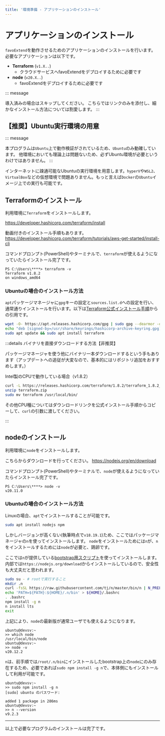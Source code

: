 ```yaml
---
title: '環境準備 - アプリケーションのインストール'
---
```


# アプリケーションのインストール

`favoExtend`を動作させるためのアプリケーションのインストールを行います。
必要なアプリケーションは以下です。

- **Terraform** (`v1.X..`)
  - クラウドサービスへfavoExtendをデプロイするために必要です
- **node** (`v20.X..`)
  - favoExtendをデプロイするために必要です

::: message

導入済みの場合はスキップしてください。
こちらではリンクのみを添付し、細かなインストール方法については割愛します。
:::

## 【推奨】Ubuntu実行環境の用意

::: message

本プログラムは`Ubuntu`上で動作検証がされているため、`Ubuntu`のみ動確しています。
他環境においても理論上は問題ないため、必ずUbuntu環境が必要というわけではありません。
:::

インターネットに疎通可能なUbuntuの実行環境を用意します。`hyperV`や`WSL2`、`VirtualBox`などの仮想環境で問題ありません。もっと言えば`Docker`の`Ubuntu`イメージ上での実行も可能です。

## Terraformのインストール

利用環境に`Terraform`をインストールします。

https://developer.hashicorp.com/terraform/install

動画付きのインストール手順もあります。  
https://developer.hashicorp.com/terraform/tutorials/aws-get-started/install-cli

コマンドプロンプト(PowerShell)やターミナルで、`terraform`が使えるようになっていたらインストール完了です。

```log
PS C:\Users\****> terraform -v
Terraform v1.8.2
on windows_amd64
```

### Ubuntuの場合のインストール方法

`apt`パッケージマネージャに`gpg`キーの設定と`sources.list.d`への設定を行い、通常通りインストールを行います。以下は[Terraform公式インストール手順](https://developer.hashicorp.com/terraform/install)からの引用です。

```sh
wget -O- https://apt.releases.hashicorp.com/gpg | sudo gpg --dearmor -o /usr/share/keyrings/hashicorp-archive-keyring.gpg
echo "deb [signed-by=/usr/share/keyrings/hashicorp-archive-keyring.gpg] https://apt.releases.hashicorp.com $(lsb_release -cs) main" | sudo tee /etc/apt/sources.list.d/hashicorp.list
sudo apt update && sudo apt install terraform
```

:::details バイナリを直接ダウンロードする方法【非推奨】

パッケージマネージャを使う他にバイナリ一本ダウンロードするという手もあります（アップデートへの追従が大変なので、基本的にはリポジトリ追加をおすすめします。）

Intel製のCPUで動作している場合（v1.8.2）
```sh
curl -L https://releases.hashicorp.com/terraform/1.8.2/terraform_1.8.2_linux_386.zip -o terraform.zip
unzip terraform.zip
sudo mv terraform /usr/local/bin/
```
その他CPU種についてはダウンロードリンクを公式インストール手順からコピーして、`curl`の引数に渡してください。

:::

## nodeのインストール

利用環境に`node`をインストールします。

こちらからダウンロードを行ってください。
https://nodejs.org/en/download

コマンドプロンプト(PowerShell)やターミナルで、`node`が使えるようになっていたらインストール完了です。
```log
PS C:\Users\****> node -v
v20.11.0
```

### Ubuntuの場合のインストール方法

Linuxの場合、`apt`でインストールすることが可能です。

```sh
sudo apt install nodejs npm
```

しかしバージョンが高くない(執筆時点で`v18.19.1`)ため、ここではパッケージマネージャの`n`を使ってインストールします。
`node`をインストールためには`n`が、`n`をインストールするためには`node`が必要と、鶏卵です。

ここでは`n`が提供している[bootstrap用スクリプト](https://github.com/tj/n/blob/master/bin/n)を使ってインストールします。
内部では`https://nodejs.org/download`からインストールしているので、安全性も大丈夫だと思われます。

```sh
sudo su - # rootで実行すること 
mkdir .n
curl -fsSL https://raw.githubusercontent.com/tj/n/master/bin/n | N_PREFIX=${HOME}/.n bash -s lts
echo 'PATH=${PATH}:${HOME}/.n/bin' > ${HOME}/.bashrc
. .bashrc 
npm install -g n
n install lts
exit
```

上記により、`node`の最新版が通常ユーザでも使えるようになります。  

```log
ubuntu@devsv:~
>> which node
/usr/local/bin/node
ubuntu@devsv:~
>> node -v
v20.12.2
```

`n`は、前手順では`/root/.n/bin`にインストールしたbootstrap上の`node`にのみ存在するため、必要であれば`sudo npm install -g n`で、本体側にもインストールして利用が可能です。

```log
ubuntu@devsv:~
>> sudo npm install -g n
[sudo] ubuntu のパスワード: 

added 1 package in 286ms
ubuntu@devsv:~
>> n --version
v9.2.3
```

---

以上で必要なプログラムのインストールは完了です。